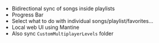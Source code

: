 - Bidirectional sync of songs inside playlists
- Progress Bar
- Select what to do with individual songs/playlist/favorites...
- Local web UI using Mantine
- Also sync `CustomMultiplayerLevels` folder
